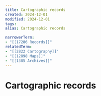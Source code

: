 ```yaml
---
title: Cartographic records
created: 2024-12-01
modified: 2024-12-01
tags: 
alias: Cartographic records

narrowerTerm:
- "[[17286 Records]]"
relatedTerm:
- "[[2822 Cartography]]"
- "[[12898 Maps]]"
- "[[1385 Archives]]"
---
```

# Cartographic records
